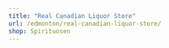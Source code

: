 ```yaml
---
title: "Real Canadian Liquor Store"
url: /edmonton/real-canadian-liquor-store/
shop: Spirituosen
---
```

